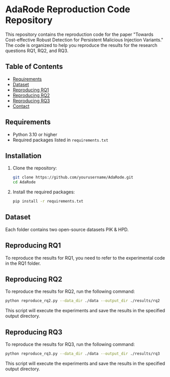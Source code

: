 
# AdaRode Reproduction Code Repository

This repository contains the reproduction code for the paper "Towards Cost-effective Robust Detection for Persistent Malicious Injection Variants." The code is organized to help you reproduce the results for the research questions RQ1, RQ2, and RQ3.

## Table of Contents
- [Requirements](#requirements)
- [Dataset](#dataset)
- [Reproducing RQ1](#reproducing-rq1)
- [Reproducing RQ2](#reproducing-rq2)
- [Reproducing RQ3](#reproducing-rq3)
- [Contact](#contact)

## Requirements
- Python 3.10 or higher
- Required packages listed in `requirements.txt`

## Installation
1. Clone the repository:
    ```bash
    git clone https://github.com/yourusername/AdaRode.git
    cd AdaRode
    ```
2. Install the required packages:
    ```bash
    pip install -r requirements.txt
    ```

## Dataset
Each folder contains two open-source datasets PIK & HPD.

## Reproducing RQ1
To reproduce the results for RQ1, you need to refer to the experimental code in the RQ1 folder.







## Reproducing RQ2
To reproduce the results for RQ2, run the following command:
```bash
python reproduce_rq2.py --data_dir ./data --output_dir ./results/rq2
```
This script will execute the experiments and save the results in the specified output directory.

## Reproducing RQ3
To reproduce the results for RQ3, run the following command:
```bash
python reproduce_rq3.py --data_dir ./data --output_dir ./results/rq3
```
This script will execute the experiments and save the results in the specified output directory.

